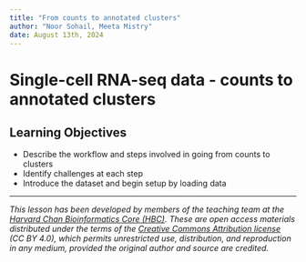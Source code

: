```yaml
---
title: "From counts to annotated clusters"
author: "Noor Sohail, Meeta Mistry"
date: August 13th, 2024
---
```


# Single-cell RNA-seq data - counts to annotated clusters

## Learning Objectives
* Describe the workflow and steps involved in going from counts to clusters
* Identify challenges at each step
* Introduce the dataset and begin setup by loading data 


***

*This lesson has been developed by members of the teaching team at the [Harvard Chan Bioinformatics Core (HBC)](http://bioinformatics.sph.harvard.edu/). These are open access materials distributed under the terms of the [Creative Commons Attribution license](https://creativecommons.org/licenses/by/4.0/) (CC BY 4.0), which permits unrestricted use, distribution, and reproduction in any medium, provided the original author and source are credited.*

